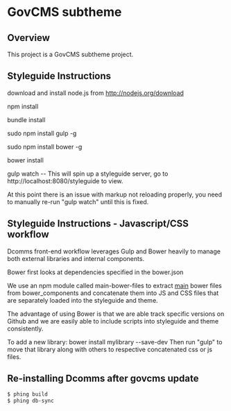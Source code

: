 GovCMS subtheme
===============


## Overview

This project is a GovCMS subtheme project.

## Styleguide Instructions

download and install node.js from http://nodejs.org/download

npm install

bundle install

sudo npm install gulp -g

sudo npm install bower -g

bower install

gulp watch -- This will spin up a styleguide server, go to http://localhost:8080/styleguide to view.

At this point there is an issue with markup not reloading properly, you need to manually re-run "gulp watch" until this is fixed.


## Styleguide Instructions - Javascript/CSS workflow

Dcomms front-end workflow leverages Gulp and Bower heavily to manage both external libraries and internal components.

Bower first looks at dependencies specified in the bower.json 

We use an npm module called main-bower-files to extract [main](http://stackoverflow.com/questions/20391742/what-is-the-main-property-when-doing-bower-init) bower files
from bower_components and concatenate them into JS and CSS files that are separately loaded into the styleguide and theme.

The advantage of using Bower is that we are able track specific versions on Github and we are easily able to include scripts into styleguide and theme consistently.

To add a new library:
bower install mylibrary --save-dev
Then run "gulp" to move that library along with others to respective concatenated css or js files.

## Re-installing Dcomms after govcms update

```bash
$ phing build
$ phing db-sync
```
